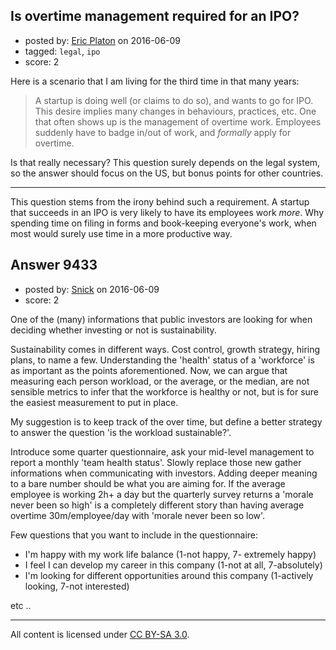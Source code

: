 ## Is overtime management required for an IPO?

- posted by: [Eric Platon](https://stackexchange.com/users/1533/eric-platon) on 2016-06-09
- tagged: `legal`, `ipo`
- score: 2

Here is a scenario that I am living for the third time in that many years:

> A startup is doing well (or claims to do so), and wants to go for IPO. This desire implies many changes in behaviours, practices, etc. One that often shows up is the management of overtime work. Employees suddenly have to badge in/out of work, and *formally* apply for overtime.

Is that really necessary? This question surely depends on the legal system, so the answer should focus on the US, but bonus points for other countries.

---
This question stems from the irony behind such a requirement. A startup that succeeds in an IPO is very likely to have its employees work *more*. Why spending time on filing in forms and book-keeping everyone's work, when most would surely use time in a more productive way.


## Answer 9433

- posted by: [Snick](https://stackexchange.com/users/933131/snick) on 2016-06-09
- score: 2

One of the (many) informations that public investors are looking for when deciding whether investing or not is sustainability.

Sustainability comes in different ways. Cost control, growth strategy, hiring plans, to name a few.
Understanding the 'health' status of a 'workforce' is as important as the points aforementioned.
Now, we can argue that measuring each person workload, or the average, or the median, are not sensible metrics to infer that the workforce is healthy or not, but is for sure the easiest measurement to put in place.

My suggestion is to keep track of the over time, but define a better strategy to answer the question 'is the workload sustainable?'.

Introduce some quarter questionnaire, ask your mid-level management to report a monthly 'team health status'. Slowly replace those new gather informations when communicating with investors. 
Adding deeper meaning to a bare number should be what you are aiming for. 
If the average employee is working 2h+ a day but the quarterly survey returns a 'morale never been so high' is a completely different story than having average overtime 30m/employee/day with 'morale never been so low'.

Few questions that you want to include in the questionnaire:

- I'm happy with my work life balance (1-not happy, 7- extremely happy)
- I feel I can develop my career in this company (1-not at all, 7-absolutely)
- I'm looking for different opportunities around this company (1-actively looking, 7-not interested)


etc .. 



---

All content is licensed under [CC BY-SA 3.0](https://creativecommons.org/licenses/by-sa/3.0/).
